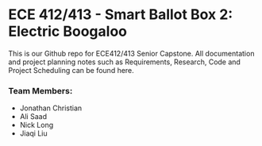 # ECE 412/413 - Smart Ballot Box 2: Electric Boogaloo

This is our Github repo for ECE412/413 Senior Capstone. All documentation and project planning notes such as Requirements, Research, Code and Project Scheduling can be found here.

### Team Members:
- Jonathan Christian
- Ali Saad
- Nick Long
- Jiaqi Liu
